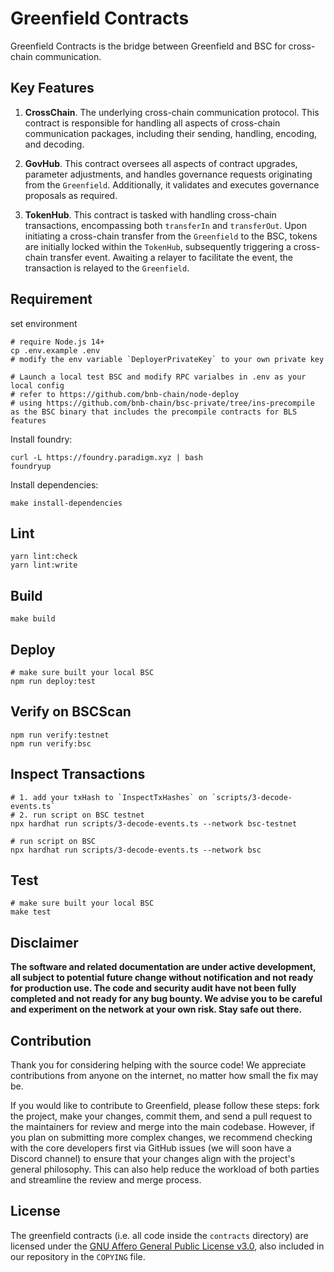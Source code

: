 # Greenfield Contracts
Greenfield Contracts is the bridge between Greenfield and BSC for cross-chain communication.

## Key Features
1. **CrossChain**. The underlying cross-chain communication protocol. This contract is responsible for handling 
all aspects of cross-chain communication packages, including their sending, handling, encoding, and decoding.

2. **GovHub**. This contract oversees all aspects of contract upgrades, parameter adjustments, and handles governance
requests originating from the `Greenfield`. Additionally, it validates and executes governance proposals as required.

3. **TokenHub**. This contract is tasked with handling cross-chain transactions, encompassing both `transferIn` and 
`transferOut`. Upon initiating a cross-chain transfer from the `Greenfield` to the BSC, tokens are initially locked within 
the `TokenHub`, subsequently triggering a cross-chain transfer event. Awaiting a relayer to facilitate the event, 
the transaction is relayed to the `Greenfield`. 

## Requirement

set environment
```shell
# require Node.js 14+
cp .env.example .env
# modify the env variable `DeployerPrivateKey` to your own private key

# Launch a local test BSC and modify RPC varialbes in .env as your local config
# refer to https://github.com/bnb-chain/node-deploy
# using https://github.com/bnb-chain/bsc-private/tree/ins-precompile as the BSC binary that includes the precompile contracts for BLS features 
```

Install foundry:
```shell script
curl -L https://foundry.paradigm.xyz | bash
foundryup
```

Install dependencies:
```shell
make install-dependencies
```

## Lint
```shell
yarn lint:check
yarn lint:write
```

## Build
```shell
make build
```

## Deploy
```shell
# make sure built your local BSC
npm run deploy:test
```

## Verify on BSCScan
```shell
npm run verify:testnet
npm run verify:bsc
```

## Inspect Transactions
```shell
# 1. add your txHash to `InspectTxHashes` on `scripts/3-decode-events.ts`
# 2. run script on BSC testnet
npx hardhat run scripts/3-decode-events.ts --network bsc-testnet

# run script on BSC
npx hardhat run scripts/3-decode-events.ts --network bsc
```

## Test
```shell
# make sure built your local BSC  
make test
```

## Disclaimer
**The software and related documentation are under active development, all subject to potential future change without
notification and not ready for production use. The code and security audit have not been fully completed and not ready
for any bug bounty. We advise you to be careful and experiment on the network at your own risk. Stay safe out there.**

## Contribution
Thank you for considering helping with the source code! We appreciate contributions from anyone on the internet, no
matter how small the fix may be.

If you would like to contribute to Greenfield, please follow these steps: fork the project, make your changes, commit them,
and send a pull request to the maintainers for review and merge into the main codebase. However, if you plan on submitting
more complex changes, we recommend checking with the core developers first via GitHub issues (we will soon have a Discord channel)
to ensure that your changes align with the project's general philosophy. This can also help reduce the workload of both
parties and streamline the review and merge process.

## License
The greenfield contracts (i.e. all code inside the `contracts` directory) are licensed under the
[GNU Affero General Public License v3.0](https://www.gnu.org/licenses/agpl-3.0.en.html), also
included in our repository in the `COPYING` file.

